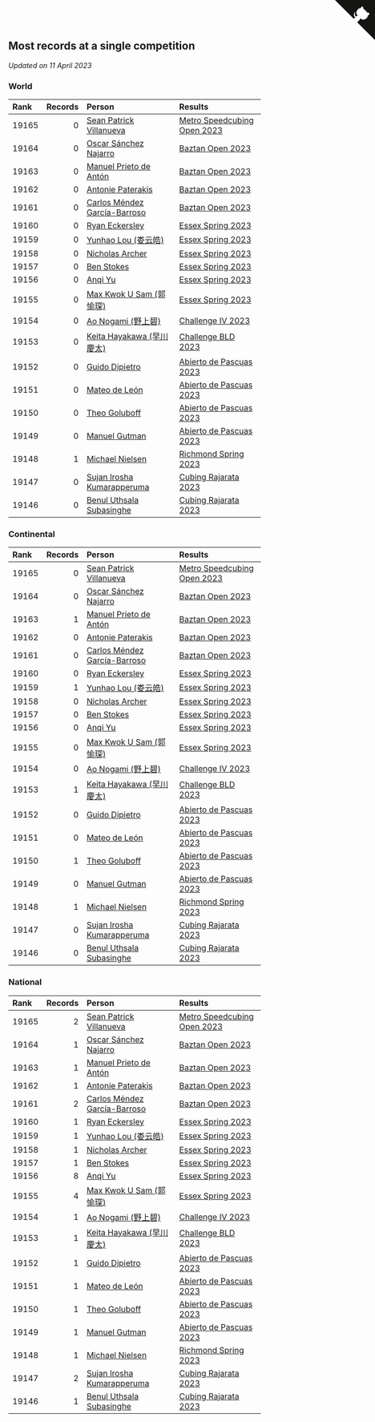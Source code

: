 ## Most records at a single competition

*Updated on 11 April 2023*


### World

| Rank | Records | Person | Results |
| :--- | ---: | :--- | :--- |
| 19165 | 0 | [Sean Patrick Villanueva](https://www.worldcubeassociation.org/persons/2017VILL41) | [Metro Speedcubing Open 2023](https://www.worldcubeassociation.org/competitions/MetroSpeedcubingOpen2023/results/by_person#2017VILL41) |
| 19164 | 0 | [Oscar Sánchez Najarro](https://www.worldcubeassociation.org/persons/2017NAJA02) | [Baztan Open 2023](https://www.worldcubeassociation.org/competitions/BaztanOpen2023/results/by_person#2017NAJA02) |
| 19163 | 0 | [Manuel Prieto de Antón](https://www.worldcubeassociation.org/persons/2015ANTO04) | [Baztan Open 2023](https://www.worldcubeassociation.org/competitions/BaztanOpen2023/results/by_person#2015ANTO04) |
| 19162 | 0 | [Antonie Paterakis](https://www.worldcubeassociation.org/persons/2012PATE01) | [Baztan Open 2023](https://www.worldcubeassociation.org/competitions/BaztanOpen2023/results/by_person#2012PATE01) |
| 19161 | 0 | [Carlos Méndez García-Barroso](https://www.worldcubeassociation.org/persons/2010GARC02) | [Baztan Open 2023](https://www.worldcubeassociation.org/competitions/BaztanOpen2023/results/by_person#2010GARC02) |
| 19160 | 0 | [Ryan Eckersley](https://www.worldcubeassociation.org/persons/2019ECKE02) | [Essex Spring 2023](https://www.worldcubeassociation.org/competitions/EssexSpring2023/results/by_person#2019ECKE02) |
| 19159 | 0 | [Yunhao Lou (娄云皓)](https://www.worldcubeassociation.org/persons/2017LOUY01) | [Essex Spring 2023](https://www.worldcubeassociation.org/competitions/EssexSpring2023/results/by_person#2017LOUY01) |
| 19158 | 0 | [Nicholas Archer](https://www.worldcubeassociation.org/persons/2020ARCH01) | [Essex Spring 2023](https://www.worldcubeassociation.org/competitions/EssexSpring2023/results/by_person#2020ARCH01) |
| 19157 | 0 | [Ben Stokes](https://www.worldcubeassociation.org/persons/2018STOK01) | [Essex Spring 2023](https://www.worldcubeassociation.org/competitions/EssexSpring2023/results/by_person#2018STOK01) |
| 19156 | 0 | [Anqi Yu](https://www.worldcubeassociation.org/persons/2018YUAN02) | [Essex Spring 2023](https://www.worldcubeassociation.org/competitions/EssexSpring2023/results/by_person#2018YUAN02) |
| 19155 | 0 | [Max Kwok U Sam (郭愉琛)](https://www.worldcubeassociation.org/persons/2018SAMK01) | [Essex Spring 2023](https://www.worldcubeassociation.org/competitions/EssexSpring2023/results/by_person#2018SAMK01) |
| 19154 | 0 | [Ao Nogami (野上碧)](https://www.worldcubeassociation.org/persons/2019NOGA01) | [Challenge IV 2023](https://www.worldcubeassociation.org/competitions/TokyoChallengeIV2023/results/by_person#2019NOGA01) |
| 19153 | 0 | [Keita Hayakawa (早川慶太)](https://www.worldcubeassociation.org/persons/2022HAYA03) | [Challenge BLD 2023](https://www.worldcubeassociation.org/competitions/TokyoChallengeBLDI2023/results/by_person#2022HAYA03) |
| 19152 | 0 | [Guido Dipietro](https://www.worldcubeassociation.org/persons/2013DIPI01) | [Abierto de Pascuas 2023](https://www.worldcubeassociation.org/competitions/AbiertoDePascuas2023/results/by_person#2013DIPI01) |
| 19151 | 0 | [Mateo de León](https://www.worldcubeassociation.org/persons/2021LEON03) | [Abierto de Pascuas 2023](https://www.worldcubeassociation.org/competitions/AbiertoDePascuas2023/results/by_person#2021LEON03) |
| 19150 | 0 | [Theo Goluboff](https://www.worldcubeassociation.org/persons/2017GOLU01) | [Abierto de Pascuas 2023](https://www.worldcubeassociation.org/competitions/AbiertoDePascuas2023/results/by_person#2017GOLU01) |
| 19149 | 0 | [Manuel Gutman](https://www.worldcubeassociation.org/persons/2017GUTM01) | [Abierto de Pascuas 2023](https://www.worldcubeassociation.org/competitions/AbiertoDePascuas2023/results/by_person#2017GUTM01) |
| 19148 | 1 | [Michael Nielsen](https://www.worldcubeassociation.org/persons/2017NIEL03) | [Richmond Spring 2023](https://www.worldcubeassociation.org/competitions/RichmondSpring2023/results/by_person#2017NIEL03) |
| 19147 | 0 | [Sujan Irosha Kumarapperuma](https://www.worldcubeassociation.org/persons/2019KUMA59) | [Cubing Rajarata 2023](https://www.worldcubeassociation.org/competitions/CubingRajarataOpen2023/results/by_person#2019KUMA59) |
| 19146 | 0 | [Benul Uthsala Subasinghe](https://www.worldcubeassociation.org/persons/2022SUBA03) | [Cubing Rajarata 2023](https://www.worldcubeassociation.org/competitions/CubingRajarataOpen2023/results/by_person#2022SUBA03) |

### Continental

| Rank | Records | Person | Results |
| :--- | ---: | :--- | :--- |
| 19165 | 0 | [Sean Patrick Villanueva](https://www.worldcubeassociation.org/persons/2017VILL41) | [Metro Speedcubing Open 2023](https://www.worldcubeassociation.org/competitions/MetroSpeedcubingOpen2023/results/by_person#2017VILL41) |
| 19164 | 0 | [Oscar Sánchez Najarro](https://www.worldcubeassociation.org/persons/2017NAJA02) | [Baztan Open 2023](https://www.worldcubeassociation.org/competitions/BaztanOpen2023/results/by_person#2017NAJA02) |
| 19163 | 1 | [Manuel Prieto de Antón](https://www.worldcubeassociation.org/persons/2015ANTO04) | [Baztan Open 2023](https://www.worldcubeassociation.org/competitions/BaztanOpen2023/results/by_person#2015ANTO04) |
| 19162 | 0 | [Antonie Paterakis](https://www.worldcubeassociation.org/persons/2012PATE01) | [Baztan Open 2023](https://www.worldcubeassociation.org/competitions/BaztanOpen2023/results/by_person#2012PATE01) |
| 19161 | 0 | [Carlos Méndez García-Barroso](https://www.worldcubeassociation.org/persons/2010GARC02) | [Baztan Open 2023](https://www.worldcubeassociation.org/competitions/BaztanOpen2023/results/by_person#2010GARC02) |
| 19160 | 0 | [Ryan Eckersley](https://www.worldcubeassociation.org/persons/2019ECKE02) | [Essex Spring 2023](https://www.worldcubeassociation.org/competitions/EssexSpring2023/results/by_person#2019ECKE02) |
| 19159 | 1 | [Yunhao Lou (娄云皓)](https://www.worldcubeassociation.org/persons/2017LOUY01) | [Essex Spring 2023](https://www.worldcubeassociation.org/competitions/EssexSpring2023/results/by_person#2017LOUY01) |
| 19158 | 0 | [Nicholas Archer](https://www.worldcubeassociation.org/persons/2020ARCH01) | [Essex Spring 2023](https://www.worldcubeassociation.org/competitions/EssexSpring2023/results/by_person#2020ARCH01) |
| 19157 | 0 | [Ben Stokes](https://www.worldcubeassociation.org/persons/2018STOK01) | [Essex Spring 2023](https://www.worldcubeassociation.org/competitions/EssexSpring2023/results/by_person#2018STOK01) |
| 19156 | 0 | [Anqi Yu](https://www.worldcubeassociation.org/persons/2018YUAN02) | [Essex Spring 2023](https://www.worldcubeassociation.org/competitions/EssexSpring2023/results/by_person#2018YUAN02) |
| 19155 | 0 | [Max Kwok U Sam (郭愉琛)](https://www.worldcubeassociation.org/persons/2018SAMK01) | [Essex Spring 2023](https://www.worldcubeassociation.org/competitions/EssexSpring2023/results/by_person#2018SAMK01) |
| 19154 | 0 | [Ao Nogami (野上碧)](https://www.worldcubeassociation.org/persons/2019NOGA01) | [Challenge IV 2023](https://www.worldcubeassociation.org/competitions/TokyoChallengeIV2023/results/by_person#2019NOGA01) |
| 19153 | 1 | [Keita Hayakawa (早川慶太)](https://www.worldcubeassociation.org/persons/2022HAYA03) | [Challenge BLD 2023](https://www.worldcubeassociation.org/competitions/TokyoChallengeBLDI2023/results/by_person#2022HAYA03) |
| 19152 | 0 | [Guido Dipietro](https://www.worldcubeassociation.org/persons/2013DIPI01) | [Abierto de Pascuas 2023](https://www.worldcubeassociation.org/competitions/AbiertoDePascuas2023/results/by_person#2013DIPI01) |
| 19151 | 0 | [Mateo de León](https://www.worldcubeassociation.org/persons/2021LEON03) | [Abierto de Pascuas 2023](https://www.worldcubeassociation.org/competitions/AbiertoDePascuas2023/results/by_person#2021LEON03) |
| 19150 | 1 | [Theo Goluboff](https://www.worldcubeassociation.org/persons/2017GOLU01) | [Abierto de Pascuas 2023](https://www.worldcubeassociation.org/competitions/AbiertoDePascuas2023/results/by_person#2017GOLU01) |
| 19149 | 0 | [Manuel Gutman](https://www.worldcubeassociation.org/persons/2017GUTM01) | [Abierto de Pascuas 2023](https://www.worldcubeassociation.org/competitions/AbiertoDePascuas2023/results/by_person#2017GUTM01) |
| 19148 | 1 | [Michael Nielsen](https://www.worldcubeassociation.org/persons/2017NIEL03) | [Richmond Spring 2023](https://www.worldcubeassociation.org/competitions/RichmondSpring2023/results/by_person#2017NIEL03) |
| 19147 | 0 | [Sujan Irosha Kumarapperuma](https://www.worldcubeassociation.org/persons/2019KUMA59) | [Cubing Rajarata 2023](https://www.worldcubeassociation.org/competitions/CubingRajarataOpen2023/results/by_person#2019KUMA59) |
| 19146 | 0 | [Benul Uthsala Subasinghe](https://www.worldcubeassociation.org/persons/2022SUBA03) | [Cubing Rajarata 2023](https://www.worldcubeassociation.org/competitions/CubingRajarataOpen2023/results/by_person#2022SUBA03) |

### National

| Rank | Records | Person | Results |
| :--- | ---: | :--- | :--- |
| 19165 | 2 | [Sean Patrick Villanueva](https://www.worldcubeassociation.org/persons/2017VILL41) | [Metro Speedcubing Open 2023](https://www.worldcubeassociation.org/competitions/MetroSpeedcubingOpen2023/results/by_person#2017VILL41) |
| 19164 | 1 | [Oscar Sánchez Najarro](https://www.worldcubeassociation.org/persons/2017NAJA02) | [Baztan Open 2023](https://www.worldcubeassociation.org/competitions/BaztanOpen2023/results/by_person#2017NAJA02) |
| 19163 | 1 | [Manuel Prieto de Antón](https://www.worldcubeassociation.org/persons/2015ANTO04) | [Baztan Open 2023](https://www.worldcubeassociation.org/competitions/BaztanOpen2023/results/by_person#2015ANTO04) |
| 19162 | 1 | [Antonie Paterakis](https://www.worldcubeassociation.org/persons/2012PATE01) | [Baztan Open 2023](https://www.worldcubeassociation.org/competitions/BaztanOpen2023/results/by_person#2012PATE01) |
| 19161 | 2 | [Carlos Méndez García-Barroso](https://www.worldcubeassociation.org/persons/2010GARC02) | [Baztan Open 2023](https://www.worldcubeassociation.org/competitions/BaztanOpen2023/results/by_person#2010GARC02) |
| 19160 | 1 | [Ryan Eckersley](https://www.worldcubeassociation.org/persons/2019ECKE02) | [Essex Spring 2023](https://www.worldcubeassociation.org/competitions/EssexSpring2023/results/by_person#2019ECKE02) |
| 19159 | 1 | [Yunhao Lou (娄云皓)](https://www.worldcubeassociation.org/persons/2017LOUY01) | [Essex Spring 2023](https://www.worldcubeassociation.org/competitions/EssexSpring2023/results/by_person#2017LOUY01) |
| 19158 | 1 | [Nicholas Archer](https://www.worldcubeassociation.org/persons/2020ARCH01) | [Essex Spring 2023](https://www.worldcubeassociation.org/competitions/EssexSpring2023/results/by_person#2020ARCH01) |
| 19157 | 1 | [Ben Stokes](https://www.worldcubeassociation.org/persons/2018STOK01) | [Essex Spring 2023](https://www.worldcubeassociation.org/competitions/EssexSpring2023/results/by_person#2018STOK01) |
| 19156 | 8 | [Anqi Yu](https://www.worldcubeassociation.org/persons/2018YUAN02) | [Essex Spring 2023](https://www.worldcubeassociation.org/competitions/EssexSpring2023/results/by_person#2018YUAN02) |
| 19155 | 4 | [Max Kwok U Sam (郭愉琛)](https://www.worldcubeassociation.org/persons/2018SAMK01) | [Essex Spring 2023](https://www.worldcubeassociation.org/competitions/EssexSpring2023/results/by_person#2018SAMK01) |
| 19154 | 1 | [Ao Nogami (野上碧)](https://www.worldcubeassociation.org/persons/2019NOGA01) | [Challenge IV 2023](https://www.worldcubeassociation.org/competitions/TokyoChallengeIV2023/results/by_person#2019NOGA01) |
| 19153 | 1 | [Keita Hayakawa (早川慶太)](https://www.worldcubeassociation.org/persons/2022HAYA03) | [Challenge BLD 2023](https://www.worldcubeassociation.org/competitions/TokyoChallengeBLDI2023/results/by_person#2022HAYA03) |
| 19152 | 1 | [Guido Dipietro](https://www.worldcubeassociation.org/persons/2013DIPI01) | [Abierto de Pascuas 2023](https://www.worldcubeassociation.org/competitions/AbiertoDePascuas2023/results/by_person#2013DIPI01) |
| 19151 | 1 | [Mateo de León](https://www.worldcubeassociation.org/persons/2021LEON03) | [Abierto de Pascuas 2023](https://www.worldcubeassociation.org/competitions/AbiertoDePascuas2023/results/by_person#2021LEON03) |
| 19150 | 1 | [Theo Goluboff](https://www.worldcubeassociation.org/persons/2017GOLU01) | [Abierto de Pascuas 2023](https://www.worldcubeassociation.org/competitions/AbiertoDePascuas2023/results/by_person#2017GOLU01) |
| 19149 | 1 | [Manuel Gutman](https://www.worldcubeassociation.org/persons/2017GUTM01) | [Abierto de Pascuas 2023](https://www.worldcubeassociation.org/competitions/AbiertoDePascuas2023/results/by_person#2017GUTM01) |
| 19148 | 1 | [Michael Nielsen](https://www.worldcubeassociation.org/persons/2017NIEL03) | [Richmond Spring 2023](https://www.worldcubeassociation.org/competitions/RichmondSpring2023/results/by_person#2017NIEL03) |
| 19147 | 2 | [Sujan Irosha Kumarapperuma](https://www.worldcubeassociation.org/persons/2019KUMA59) | [Cubing Rajarata 2023](https://www.worldcubeassociation.org/competitions/CubingRajarataOpen2023/results/by_person#2019KUMA59) |
| 19146 | 1 | [Benul Uthsala Subasinghe](https://www.worldcubeassociation.org/persons/2022SUBA03) | [Cubing Rajarata 2023](https://www.worldcubeassociation.org/competitions/CubingRajarataOpen2023/results/by_person#2022SUBA03) |


<a href="https://github.com/JustinTimeCuber/wca_statistics" class="github-corner" aria-label="View source on Github"><svg width="80" height="80" viewBox="0 0 250 250" style="fill:#151513; color:#fff; position: absolute; top: 0; border: 0; right: 0;" aria-hidden="true"><path d="M0,0 L115,115 L130,115 L142,142 L250,250 L250,0 Z"></path><path d="M128.3,109.0 C113.8,99.7 119.0,89.6 119.0,89.6 C122.0,82.7 120.5,78.6 120.5,78.6 C119.2,72.0 123.4,76.3 123.4,76.3 C127.3,80.9 125.5,87.3 125.5,87.3 C122.9,97.6 130.6,101.9 134.4,103.2" fill="currentColor" style="transform-origin: 130px 106px;" class="octo-arm"></path><path d="M115.0,115.0 C114.9,115.1 118.7,116.5 119.8,115.4 L133.7,101.6 C136.9,99.2 139.9,98.4 142.2,98.6 C133.8,88.0 127.5,74.4 143.8,58.0 C148.5,53.4 154.0,51.2 159.7,51.0 C160.3,49.4 163.2,43.6 171.4,40.1 C171.4,40.1 176.1,42.5 178.8,56.2 C183.1,58.6 187.2,61.8 190.9,65.4 C194.5,69.0 197.7,73.2 200.1,77.6 C213.8,80.2 216.3,84.9 216.3,84.9 C212.7,93.1 206.9,96.0 205.4,96.6 C205.1,102.4 203.0,107.8 198.3,112.5 C181.9,128.9 168.3,122.5 157.7,114.1 C157.9,116.9 156.7,120.9 152.7,124.9 L141.0,136.5 C139.8,137.7 141.6,141.9 141.8,141.8 Z" fill="currentColor" class="octo-body"></path></svg></a><style>.github-corner:hover .octo-arm{animation:octocat-wave 560ms ease-in-out}@keyframes octocat-wave{0%,100%{transform:rotate(0)}20%,60%{transform:rotate(-25deg)}40%,80%{transform:rotate(10deg)}}@media (max-width:500px){.github-corner:hover .octo-arm{animation:none}.github-corner .octo-arm{animation:octocat-wave 560ms ease-in-out}}</style>
